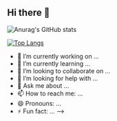 ## Hi there 👋
![Anurag's GitHub stats](https://github-readme-stats.vercel.app/api?username=lsmmm1&show_icons=true&theme=radical)

[![Top Langs](https://github-readme-stats.vercel.app/api/top-langs/?username=lsmmm1)](https://github.com/anuraghazra/github-readme-stats)
- 🔭 I’m currently working on ...
- 🌱 I’m currently learning ...
- 👯 I’m looking to collaborate on ...
- 🤔 I’m looking for help with ...
- 💬 Ask me about ...
- 📫 How to reach me: ...
- 😄 Pronouns: ...
- ⚡ Fun fact: ...
-->
